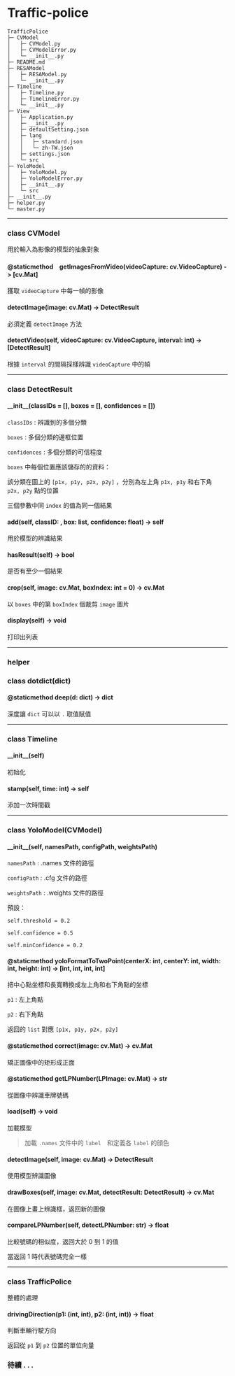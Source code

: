 # Traffic-police

```
TrafficPolice
├─ CVModel
│	├─ CVModel.py
│	├─ CVModelError.py
│	└─ __init__.py
├─ README.md
├─ RESAModel
│	├─ RESAModel.py
│	└─ __init__.py
├─ Timeline
│	├─ Timeline.py
│	├─ TimelineError.py
│	└─ __init__.py
├─ View
│	├─ Application.py
│	├─ __init__.py
│	├─ defaultSetting.json
│	├─ lang
│	│	├─ standard.json
│	│	└─ zh-TW.json
│	├─ settings.json
│	└─ src
├─ YoloModel
│	├─ YoloModel.py
│	├─ YoloModelError.py
│	├─ __init__.py
│	└─ src
├─ __init__.py
├─ helper.py
└─ master.py
```

***

### class CVModel

用於輸入為影像的模型的抽象對象

#### @staticmethod　getImagesFromVideo(videoCapture: cv.VideoCapture) -> [cv.Mat]

獲取 `videoCapture` 中每一幀的影像

#### detectImage(image: cv.Mat) -> DetectResult

必須定義 `detectImage` 方法

#### detectVideo(self, videoCapture: cv.VideoCapture, interval: int) -> [DetectResult]

根據 `interval` 的間隔採樣辨識 `videoCapture` 中的幀

***

### class DetectResult

#### \_\_init\_\_(classIDs = [], boxes = [], confidences = [])

`classIDs` : 辨識到的多個分類

`boxes` : 多個分類的邊框位置

`confidences` : 多個分類的可信程度

`boxes` 中每個位置應該儲存的的資料：

該分類在圖上的 `[p1x, p1y, p2x, p2y]` ，分別為左上角 `p1x, p1y` 和右下角　`p2x, p2y` 點的位置

三個參數中同 `index` 的值為同一個結果

#### add(self, classID: , box: list, confidence: float) -> self

用於模型的辨識結果

#### hasResult(self) -> bool

是否有至少一個結果

#### crop(self, image: cv.Mat, boxIndex: int = 0) -> cv.Mat

以 `boxes` 中的第 `boxIndex` 個裁剪 `image` 圖片

#### display(self) -> void

打印出列表

***

### helper

### class dotdict(dict)

#### @staticmethod deep(d: dict) -> dict

深度讓 `dict` 可以以 `.` 取值賦值

***

### class Timeline

#### \_\_init\_\_(self)

初始化

#### stamp(self, time: int) -> self

添加一次時間戳

***

### class YoloModel(CVModel)

#### \_\_init\_\_(self, namesPath, configPath, weightsPath)

`namesPath` : .names 文件的路徑

`configPath` : .cfg 文件的路徑

`weightsPath` : .weights 文件的路徑

預設：

`self.threshold = 0.2`

`self.confidence = 0.5`

`self.minConfidence = 0.2`

#### @staticmethod yoloFormatToTwoPoint(centerX: int, centerY: int, width: int, height: int) -> [int, int, int, int]

把中心點坐標和長寬轉換成左上角和右下角點的坐標

`p1` : 左上角點

`p2` : 右下角點

返回的 `list` 對應 `[p1x, p1y, p2x, p2y]`

#### @staticmethod correct(image: cv.Mat) -> cv.Mat

矯正圖像中的矩形成正面

#### @staticmethod getLPNumber(LPImage: cv.Mat) -> str

從圖像中辨識車牌號碼

#### load(self) -> void

加載模型

> 加載 `.names` 文件中的 `label`　和定義各 `label` 的顔色

#### detectImage(self, image: cv.Mat) -> DetectResult

使用模型辨識圖像

#### drawBoxes(self, image: cv.Mat, detectResult: DetectResult) -> cv.Mat

在圖像上畫上辨識框，返回新的圖像

#### compareLPNumber(self, detectLPNumber: str) -> float

比較號碼的相似度，返回大於 0 到 1 的值

當返回 1 時代表號碼完全一樣

***

### class TrafficPolice
整體的處理

#### drivingDirection(p1: (int, int), p2: (int, int)) -> float 

判斷車輛行駛方向

返回從 `p1` 到 `p2` 位置的單位向量

### 待續 . . .
